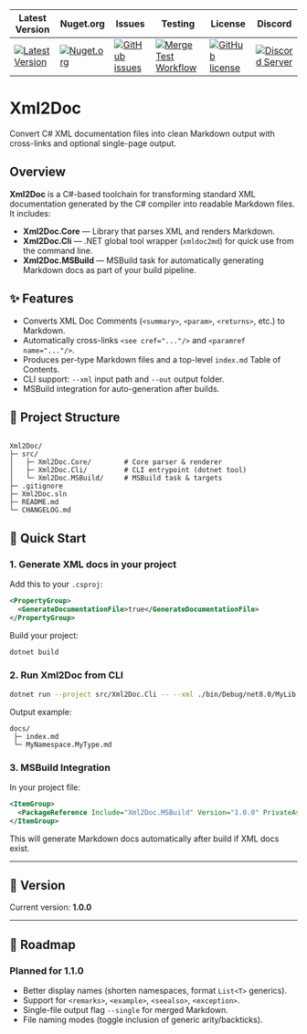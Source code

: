 | Latest Version | Nuget.org | Issues | Testing | License | Discord |
|-----------------|-----------------|----------------|----------------|----------------|----------------|
| [![Latest Version](https://img.shields.io/github/v/tag/mod-posh/xml2doc)](https://github.com/mod-posh/xml2doc/tags) | [![Nuget.org](https://img.shields.io/nuget/dt/ModPosh.Xml2Doc)](https://www.nuget.org/packages/ModPosh.Xml2Doc) | [![GitHub issues](https://img.shields.io/github/issues/mod-posh/xml2doc)](https://github.com/mod-posh/xml2doc/issues) | [![Merge Test Workflow](https://github.com/mod-posh/xml2doc/actions/workflows/test.yml/badge.svg)](https://github.com/mod-posh/xml2doc/actions/workflows/test.yml) | [![GitHub license](https://img.shields.io/github/license/mod-posh/xml2doc)](https://github.com/mod-posh/xml2doc/blob/master/LICENSE) | [![Discord Server](https://assets-global.website-files.com/6257adef93867e50d84d30e2/636e0b5493894cf60b300587_full_logo_white_RGB.svg)](https://discord.com/channels/1044305359021555793/1044305781627035811) |

# Xml2Doc

Convert C# XML documentation files into clean Markdown output with cross-links and optional single-page output.

## Overview

**Xml2Doc** is a C#-based toolchain for transforming standard XML documentation generated by the C# compiler into readable Markdown files. It includes:

- **Xml2Doc.Core** — Library that parses XML and renders Markdown.
- **Xml2Doc.Cli** — .NET global tool wrapper (`xmldoc2md`) for quick use from the command line.
- **Xml2Doc.MSBuild** — MSBuild task for automatically generating Markdown docs as part of your build pipeline.

## ✨ Features

- Converts XML Doc Comments (`<summary>`, `<param>`, `<returns>`, etc.) to Markdown.
- Automatically cross-links `<see cref="..."/>` and `<paramref name="..."/>`.
- Produces per-type Markdown files and a top-level `index.md` Table of Contents.
- CLI support: `--xml` input path and `--out` output folder.
- MSBuild integration for auto-generation after builds.

## 🧱 Project Structure

```

Xml2Doc/
├─ src/
│   ├─ Xml2Doc.Core/        # Core parser & renderer
│   ├─ Xml2Doc.Cli/         # CLI entrypoint (dotnet tool)
│   └─ Xml2Doc.MSBuild/     # MSBuild task & targets
├─ .gitignore
├─ Xml2Doc.sln
├─ README.md
└─ CHANGELOG.md

````

## 🚀 Quick Start

### 1. Generate XML docs in your project

Add this to your `.csproj`:

```xml
<PropertyGroup>
  <GenerateDocumentationFile>true</GenerateDocumentationFile>
</PropertyGroup>
````

Build your project:

```bash
dotnet build
```

### 2. Run Xml2Doc from CLI

```bash
dotnet run --project src/Xml2Doc.Cli -- --xml ./bin/Debug/net8.0/MyLib.xml --out ./docs
```

Output example:

```
docs/
 ├─ index.md
 └─ MyNamespace.MyType.md
```

### 3. MSBuild Integration

In your project file:

```xml
<ItemGroup>
  <PackageReference Include="Xml2Doc.MSBuild" Version="1.0.0" PrivateAssets="all" />
</ItemGroup>
```

This will generate Markdown docs automatically after build if XML docs exist.

---

## 🧩 Version

Current version: **1.0.0**

---

## 🧰 Roadmap

### Planned for **1.1.0**

- Better display names (shorten namespaces, format `List<T>` generics).
- Support for `<remarks>`, `<example>`, `<seealso>`, `<exception>`.
- Single-file output flag `--single` for merged Markdown.
- File naming modes (toggle inclusion of generic arity/backticks).
